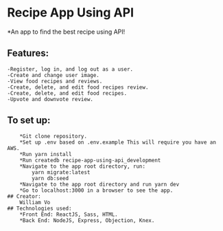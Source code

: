 # Recipe App Using API
*An app to find the best recipe using API!
## Features:
	-Register, log in, and log out as a user.
	-Create and change user image.
	-View food recipes and reviews.
	-Create, delete, and edit food recipes review.
	-Create, delete, and edit food recipes.
	-Upvote and downvote review.
## To set up:

```no-highlight
	*Git clone repository. 
	*Set up .env based on .env.example This will require you have an AWS.
	*Run yarn install
	*Run createdb recipe-app-using-api_development
	*Navigate to the app root directory, run:
		yarn migrate:latest
		yarn db:seed
	*Navigate to the app root directory and run yarn dev
	*Go to localhost:3000 in a browser to see the app.
## Creator:
	William Vo
## Technologies used:
	*Front End: ReactJS, Sass, HTML.
	*Back End: NodeJS, Express, Objection, Knex.
         
               
